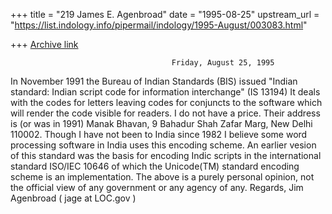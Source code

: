 +++
title = "219 James E. Agenbroad"
date = "1995-08-25"
upstream_url = "https://list.indology.info/pipermail/indology/1995-August/003083.html"

+++
[Archive link](https://list.indology.info/pipermail/indology/1995-August/003083.html)

                                        Friday, August 25, 1995
In November 1991 the Bureau of Indian Standards (BIS) issued
"Indian standard: Indian script code for information interchange" (IS 13194)
It deals with the codes for letters leaving codes for conjuncts to the
software which will render the code visible for readers.  I do not have
a price.  Their address is (or was in 1991) Manak Bhavan, 9 Bahadur Shah
Zafar Marg, New Delhi 110002.  Though I have not been to India since 1982
I believe some word processing software in India uses this encoding scheme.
An earlier vesion of this standard was the basis for encoding Indic
scripts in the international standard ISO/IEC 10646 of which the Unicode(TM)
standard encoding scheme is an implementation.
The above is a purely personal opinion, not the official view of any
government or any agency of any.
     Regards,
          Jim Agenbroad ( jage at LOC.gov )





